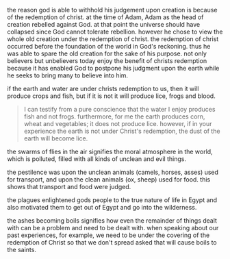 the reason god is able to withhold his judgement upon creation is because of the
redemption of christ. at the time of Adam, Adam as the head of creation rebelled against
God. at that point the universe should have collapsed since God cannot tolerate
rebellion. however he chose to view the whole old creation under the redemption of
christ. the redemption of christ occurred before the foundation of the world in God's reckoning.
thus he was able to spare the old creation for the sake of his purpose. not only
believers but unbelievers today enjoy the benefit of christs redemption because it
has enabled God to postpone his judgment upon the earth while he seeks to bring many
to believe into him.

if the earth and water are under christs redemption to us, then it will produce crops and fish, but if it is not it will produce lice, frogs and blood.

> I can testify from a pure conscience that the water I enjoy produces fish and not frogs. furthermore, for me the earth produces corn, wheat and vegetables; it does not produce lice. however, if in your experience the earth is not under Christ's redemption, the dust of the earth will become lice.

the swarms of flies in the air signifies the moral atmosphere in the world, which is polluted, filled with all kinds of unclean and evil things.

the pestilence was upon the unclean animals (camels, horses, asses) used for transport, and upon the clean animals (ox, sheep) used for food. this shows that transport and food were judged.

the plagues enlightened gods people to the true nature of life in Egypt and also motivated them to get out of Egypt and go into the wilderness.

the ashes becoming boils signifies how even the remainder of things dealt with can be a problem and need to be dealt with. when speaking about our past experiences, for example, we need to be under the covering of the redemption of Christ so that we don't spread asked that will cause boils to the saints.
